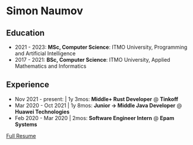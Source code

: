 # Simon Naumov

## Education

- 2021 - 2023: **MSc, Computer Science**: ITMO University, Programming and Artificial Intelligence
- 2017 - 2021: **BSc, Computer Science**: ITMO University, Applied Mathematics and Informatics

## Experience

- Nov 2021 - present: | 1y 3mos: **Middle+ Rust Developer** @ **Tinkoff**
- Mar 2020 - Oct 2021 | 1y 8mos: **Junior → Middle Java Developer** @ **Huawei Technologies**
- Feb 2020 - Mar 2020 | 2mos: **Software Engineer Intern** @ **Epam Systems**

[Full Resume](https://github.com/nothingelsematters/nothingelsematters/blob/master/cv.pdf)
